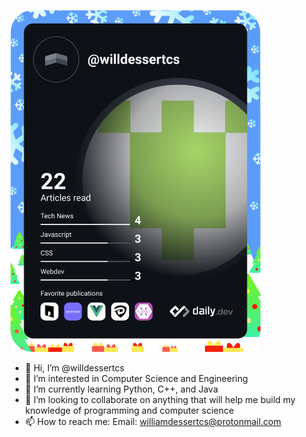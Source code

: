 <a href="https://app.daily.dev/SaucyGames05"><img src="https://github.com/willdessertcs/willdessertcs/blob/main/devcard.svg" width="400" alt="thelaziestdev's Dev Card"/></a>

- 👋 Hi, I’m @willdessertcs
- 👀 I’m interested in Computer Science and Engineering
- 🌱 I’m currently learning Python, C++, and Java
- 💞️ I’m looking to collaborate on anything that will help me build my knowledge of programming and computer science
- 📫 How to reach me: Email: williamdessertcs@protonmail.com

<!---
willdessertcs/willdessertcs is a ✨ special ✨ repository because its `README.md` (this file) appears on your GitHub profile.
You can click the Preview link to take a look at your changes.
--->
